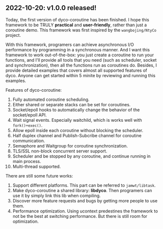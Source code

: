 ## 2022-10-20: v1.0.0 released!

Today, the first version of dyco-coroutine has been finished. I hope this framework to be TRULY **practical** and **user-friendly**, rather than just a coroutine demo. This framework was first inspired by the `wangbojing/NtyCo` project.

With this framework, programers can achieve asynchronous I/O performance by programming in a synchronous manner. And I want this framework to work out-of-the-box: you just create a coroutine to run your functions, and I'll provide all tools that you need (such as scheduler, socket and synchronization), then all the functions run as coroutines do. Besides, I provide detailed examples that covers almost all supported features of dyco. Anyone can get started within 5 minite by reviewing and running this examples.

Features of dyco-coroutine:
1. Fully automated coroutine scheduling.
2. Either shared or separate stacks can be set for coroutines.
3. Socket/epoll hooks to automatically change the behavior of the socket/epoll API.
4. Wait signal events. Especially waitchild, which is works well with `fork()+exec()`.
5. Allow epoll inside each coroutine without blocking the scheduler.
6. Half duplex channel and Publish-Subcribe channel for coroutine communication.
7. Semaphore and Waitgroup for coroutine synchronization.
8. TLS/SSL non-block concurrent server support.
9. Scheduler and be stopped by any coroutine, and continue running in main process.
10. Multi-thread supported.

There are still some future works:
1. Support different platforms. This part can be referred to `jamwt/libtask`.
2. Make dyco-coroutine a shared library: **libdyco**. Then programers can use it by simply link this lib when compiling.
3. Discover more feature requests and bugs by getting more people to use them.
4. Performance optimization. Using ucontext predestines the framework to not be the best at switching performance. But there is still room for optimization.
